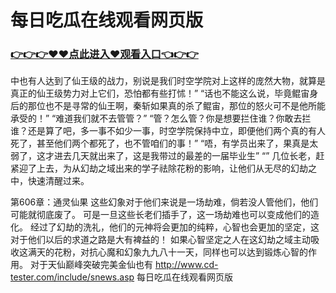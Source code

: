 # 每日吃瓜在线观看网页版
### <a href="https://github.com/nsjhd/rous/issues/1">👉👉👉♥♥点此进入♥观看入口👈👉👉</a>
中也有人达到了仙王级的战力，别说是我们时空学院对上这样的庞然大物，就算是真正的仙王级势力对上它们，恐怕都有些打怵！”
    “话也不能这么说，毕竟鲲宙身后的那位也不是寻常的仙王啊，秦斩如果真的杀了鲲宙，那位的怒火可不是他所能承受的！”
    “难道我们就不去管管？”
    “管？怎么管？你是想要拦住谁？你敢去拦谁？还是算了吧，多一事不如少一事，时空学院保持中立，即便他们两个真的有人死了，甚至他们两个都死了，也不管咱们的事！”
    “唔，有学员出来了，果真是太弱了，这才进去几天就出来了，这是我带过的最差的一届毕业生”
    “”
    几位长老，赶紧迎了上去，为从幻劫之域出来的学子祛除花粉的影响，让他们从无尽的幻劫之中，快速清醒过来。

第606章：通灵仙果
    这些幻象对于他们来说是一场劫难，倘若没人管他们，他们可能就彻底废了。
    可是一旦这些长老们插手了，这一场劫难也可以变成他们的造化。
    经过了幻劫的洗礼，他们的元神将会更加的纯粹，心智也会更加的坚定，这对于他们以后的求道之路是大有裨益的！
    如果心智坚定之人在这幻劫之域主动吸收这满天的花粉，对抗心魔和幻象九九八十一天，同样也可以达到锻炼心智的作用。
    对于天仙巅峰突破完美金仙也有
http://www.cd-tester.com/include/snews.asp
每日吃瓜在线观看网页版

